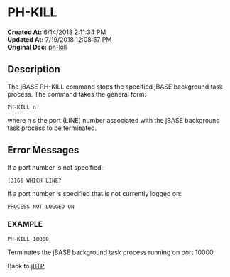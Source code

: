 # PH-KILL

**Created At:** 6/14/2018 2:11:34 PM  
**Updated At:** 7/19/2018 12:08:57 PM  
**Original Doc:** [ph-kill](https://docs.jbase.com/46465-background-processing/ph-kill)  


## Description 

The jBASE PH-KILL command stops the specified jBASE background task process. The command takes the general form:

```
PH-KILL n
```

where n s the port (LINE) number associated with the jBASE background task process to be terminated.



## Error Messages 

If a port number is not specified:

```
[316] WHICH LINE?
```



If a port number is specified that is not currently logged on:

```
PROCESS NOT LOGGED ON
```



### EXAMPLE

```
PH-KILL 10000
```

Terminates the jBASE background task process running on port 10000.



Back to [jBTP](./../jbtp)
